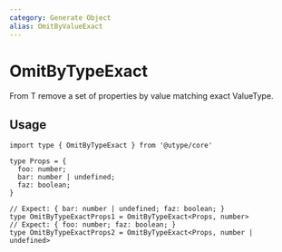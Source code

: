 ```yaml
---
category: Generate Object
alias: OmitByValueExact
---
```


# OmitByTypeExact

<TypeInfo category="Generate Object" :alias="['OmitByValueExact']" />

From T remove a set of properties by value matching exact ValueType.

## Usage

```ts{9,11} twoslash
import type { OmitByTypeExact } from '@utype/core'

type Props = {
  foo: number;
  bar: number | undefined;
  faz: boolean;
}

// Expect: { bar: number | undefined; faz: boolean; }
type OmitByTypeExactProps1 = OmitByTypeExact<Props, number>
// Expect: { foo: number; faz: boolean; }
type OmitByTypeExactProps2 = OmitByTypeExact<Props, number | undefined>
```
